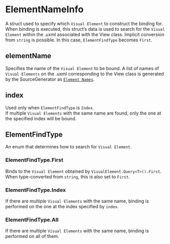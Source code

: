 ﻿# ElementNameInfo

A struct used to specify which `Visual Element` to construct the binding for.  
When binding is executed, this struct’s data is used to search for the `Visual Element` within the .uxml associated with the View class.
Implicit conversion from `string` is possible. In this case, `ElementFindType` becomes `First`.

## elementName

Specifies the name of the `Visual Element` to be bound.
A list of names of `Visual Elements` on the .uxml corresponding to the View class is generated by the SourceGenerator as [`Element Names`](../source-generation/view-source-generation.md#elementnames).

## index

Used only when `ElementFindType` is `Index`.  
If multiple `Visual Elements` with the same name are found, only the one at the specified index will be bound.

## ElementFindType

An enum that determines how to search for `Visual Element`.

### ElementFindType.First

Binds to the `Visual Element` obtained by `VisualElement.Query<T>().First`.  
When type-converted from `string`, this is also set to `First`.

### ElementFindType.Index

If there are multiple `Visual Elements` with the same name, binding is performed on the one at the index specified by `index`.

### ElementFindType.All

If there are multiple `Visual Elements` with the same name, binding is performed on all of them.